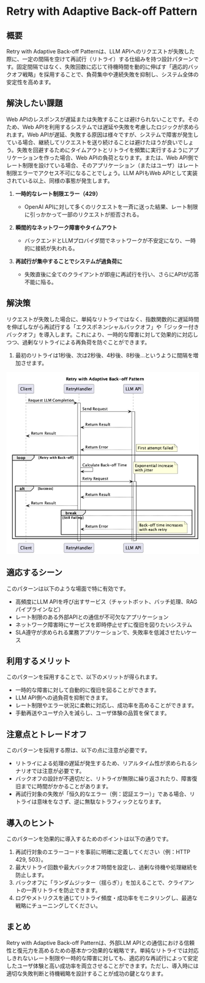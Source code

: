 # Retry with Adaptive Back-off Pattern

## 概要

Retry with Adaptive Back-off Patternは、LLM APIへのリクエストが失敗した際に、一定の間隔を空けて再試行（リトライ）する仕組みを持つ設計パターンです。固定間隔ではなく、失敗回数に応じて待機時間を動的に伸ばす「適応的バックオフ戦略」を採用することで、負荷集中や連続失敗を抑制し、システム全体の安定性を高めます。

## 解決したい課題

Web APIのレスポンスが遅延または失敗することは避けられないことです。そのため、Web APIを利用するシステムでは遅延や失敗を考慮したロジックが求められます。Web APIが遅延、失敗する原因は様々ですが、システムで障害が発生している場合、継続してリクエストを送り続けることは避けたほうが良いでしょう。失敗を回避するためにタイムアウトとリトライを頻繁に実行するようにアプリケーションを作った場合、Web APIの負荷となります。または、Web API側でレート制限を設けている場合、そのアプリケーション（またはユーザ）はレート制限エラーでアクセス不可になることでしょう。LLM APIもWeb APIとして実装されている以上、同様の事態が発生します。

1. **一時的なレート制限エラー（429）**
   - OpenAI APIに対して多くのリクエストを一斉に送った結果、レート制限に引っかかって一部のリクエストが拒否される。

2. **瞬間的なネットワーク障害やタイムアウト**
   - バックエンドとLLMプロバイダ間でネットワークが不安定になり、一時的に接続が失われる。

3. **再試行が集中することでシステムが過負荷に**
   - 失敗直後に全てのクライアントが即座に再試行を行い、さらにAPIが応答不能に陥る。

## 解決策

リクエストが失敗した場合に、単純なリトライではなく、指数関数的に遅延時間を伸ばしながら再試行する「エクスポネンシャルバックオフ」や「ジッター付きバックオフ」を導入します。これにより、一時的な障害に対して効果的に対応しつつ、過剰なリトライによる再負荷を防ぐことができます。

1. 最初のリトライは1秒後、次は2秒後、4秒後、8秒後…というように間隔を増加させます。

![img](./uml/images/retry_with_adaptive_back_off_pattern.png)

## 適応するシーン

このパターンは以下のような場面で特に有効です。

- 高頻度にLLM APIを呼び出すサービス（チャットボット、バッチ処理、RAGパイプラインなど）
- レート制限のある外部APIとの通信が不可欠なアプリケーション
- ネットワーク障害時にサービスを即時停止せずに復旧を図りたいシステム
- SLA遵守が求められる業務アプリケーションで、失敗率を低減させたいケース

## 利用するメリット

このパターンを採用することで、以下のメリットが得られます。

- 一時的な障害に対して自動的に復旧を図ることができます。
- LLM API側への過負荷を抑制できます。
- レート制限やエラー状況に柔軟に対応し、成功率を高めることができます。
- 手動再送やユーザ介入を減らし、ユーザ体験の品質を保てます。

## 注意点とトレードオフ

このパターンを採用する際は、以下の点に注意が必要です。

- リトライによる処理の遅延が発生するため、リアルタイム性が求められるシナリオでは注意が必要です。
- バックオフの設計が不適切だと、リトライが無限に繰り返されたり、障害復旧までに時間がかかることがあります。
- 再試行対象の失敗が「恒久的なエラー（例：認証エラー）」である場合、リトライは意味をなさず、逆に無駄なトラフィックとなります。

## 導入のヒント

このパターンを効果的に導入するためのポイントは以下の通りです。

1. 再試行対象のエラーコードを事前に明確に定義してください（例：HTTP 429, 503）。
2. 最大リトライ回数や最大バックオフ時間を設定し、過剰な待機や処理継続を防止します。
3. バックオフに「ランダムジッター（揺らぎ）」を加えることで、クライアントの一斉リトライを防止できます。
4. ログやメトリクスを通じてリトライ頻度・成功率をモニタリングし、最適な戦略にチューニングしてください。

## まとめ

Retry with Adaptive Back-off Patternは、外部LLM APIとの通信における信頼性と復元力を高めるための基本かつ効果的な戦略です。単純なリトライでは対応しきれないレート制限や一時的な障害に対しても、適応的な再試行によって安定したユーザ体験と高い成功率を両立させることができます。ただし、導入時には適切な失敗判断と待機戦略を設計することが成功の鍵となります。

